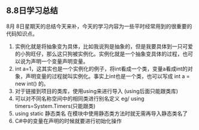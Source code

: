 ## 8.8日学习总结
8月 8日星期天的总结今天来补，今天的学习内容为一些平时经常用到的很重要的代码知识点。  

1. 实例化就是将抽象变为具体，比如我说狗是抽象的，但是我要具体到一只可爱的小狗旺仔，那么这只狗被实例化。实例化就是一个抽象变具体的过程，也可以说为声明一个变量声明变量。
1. int a=1，这其实也是一个实例化的例子，将int看成一个类，变量a看成int的对象，声明变量的过程就叫实例化。事实上int也是一个类，也可以写成 int a = new int() 的。
1. 对于链接到项目的类库，使用using来进行导入 (using后面只能跟类库)
1. 可以对不同名称空间中的相同类进行别名定义 eg/ using timers=System.Timers(只能跟类)
1. using static 静态类名 在模块中使用静态类方法时就无需再导入静态类名了
1. C#中的变量在声明的时候就要进行初始化操作